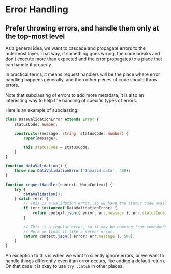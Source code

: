 # Error Handling

## Prefer throwing errors, and handle them only at the top-most level

As a general idea, we want to cascade and propagate errors to the outermost layer. That way, if something goes wrong, the code breaks and don't execute more than expected and the error propagates to a place that can handle it properly.

In practical terms, it means request handlers will be the place where error handling happens generally, and then other pieces of code should throw errors.

Note that subclassing of errors to add more metadata, it is also an interesting way to help the handling of specific types of errors.

Here is an example of subclassing:

```typescript
class DataValidationError extends Error {
	statusCode: number;

	constructor(message: string, statusCode: number) {
		super(message);

		this.statusCode = statusCode;
	}
}

function dataValidation() {
	throw new DataValidationError('Invalid data', 400);
}

function requestHandler(context: HonoContext) {
	try {
		dataValidation();
	} catch (err) {
		// This is a validation error, so we have the status code available
		if (err instanceof DataValidationError) {
			return context.json({ error: err.message }, err.statusCode);
		}

		// This is a regular error, so it may be comming from somewhere else.
		// Here we treat it like a server error.
		return context.json({ error: err.message }, 500);
	}
}
```

An exception to this is when we want to silently ignore errors, or we want to handle things differently even if an error occurs, like adding a default return. On that case it is okay to use `try..catch` in other places.
